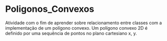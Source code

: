 # Poligonos_Convexos
Atividade com o fim de aprender sobre relacionamento entre classes com a implementação de um polígono convexo. Um polígono convexo 2D é definido por uma sequência de pontos no plano cartesiano x, y.
